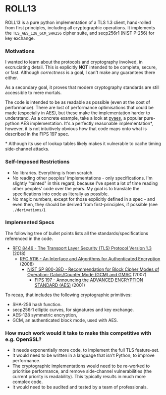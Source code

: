 # ROLL13

ROLL13 is a pure python implementation of a TLS 1.3 client, hand-rolled from first principles, including all cryptographic operations. It implements the `TLS_AES_128_GCM_SHA256` cipher suite, and secp256r1 (NIST P-256) for key exchange.

### Motivations

I wanted to learn about the protocols and cryptography involved, in excruciating detail. This is explicitly **NOT** intended to be complete, secure, or fast. Although *correctness* is a goal, I can't make any guarantees there either.

As a secondary goal, it proves that modern cryptography standards are still accessible to mere mortals.

The code is intended to be as readable as possible (even at the cost of performance).
There are lost of performance optimisations that could be made (especially in AES),
but these make the implementation harder to understand. As a concrete example,
take a look at [pyaes](https://github.com/ricmoo/pyaes/blob/master/pyaes/aes.py),
a popular pure-python AES implementation. It's a perfectly reasonable implementation\*,
however, it is not intuitively obvious how that code maps onto what is described
in the FIPS 197 spec.

\* Although its use of lookup tables likely makes it vulnerable to cache timing
side-channel attacks.

### Self-Imposed Restrictions

- No libraries. Everything is from scratch.
- No reading other peoples' implementations - only specifications. I'm slightly "tainted" in this regard, because I've spent a lot of time reading other peoples' code over the years. My goal is to translate the specifications into code as literally as possible.
- No magic numbers, except for those explicitly defined in a spec - and even then, they should be derived from first-principles, if possible (see `./derivations/`).

### Implemented Specs

The following tree of bullet points lists all the standards/specifications referenced in the code.

- [RFC 8446 - The Transport Layer Security (TLS) Protocol Version 1.3](https://datatracker.ietf.org/doc/html/rfc8446) (2018)
  - [RFC 5116 - An Interface and Algorithms for Authenticated Encryption](https://datatracker.ietf.org/doc/html/rfc5116) (2008)
    - [NIST SP 800-38D - Recommendation for Block Cipher Modes of Operation:  Galois/Counter Mode (GCM) and GMAC](https://nvlpubs.nist.gov/nistpubs/Legacy/SP/nistspecialpublication800-38d.pdf) (2007)
      - [FIPS 197 - Announcing the ADVANCED ENCRYPTION STANDARD (AES)](https://nvlpubs.nist.gov/nistpubs/FIPS/NIST.FIPS.197.pdf) (2001)

To recap, that includes the following cryptographic primitives:

 - SHA-256 hash function.
 - secp256r1 elliptic curves, for signatures and key exchange.
 - AES-128 symmetric encryption,
 - GCM, an authenticated block mode, used with AES.

### How much work would it take to make this competitive with e.g. OpenSSL?

- It needs exponentially more code, to implement the full TLS feature-set.
- It would need to be written in a language that isn't Python, to improve performance.
- The cryptographic implementations would need to be re-worked to prioritise performance, and remove side-channel vulnerabilities (the current priority is readability). This typically results in much more complex code.
- It would need to be audited and tested by a team of professionals.
